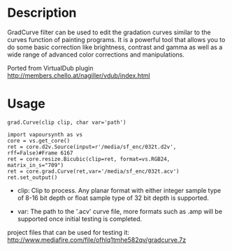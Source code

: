 Description
===========

GradCurve filter can be used to edit the gradation curves similar to the curves function of painting programs. It is a powerful tool that allows you to do some basic correction like brightness, contrast and gamma as well as a wide range of advanced color corrections and manipulations.

Ported from VirtualDub plugin http://members.chello.at/nagiller/vdub/index.html


Usage
=====

    grad.Curve(clip clip, char var='path')

	import vapoursynth as vs
	core = vs.get_core()
	ret = core.d2v.Source(input=r'/media/sf_enc/032t.d2v', rff=False)#Frame 6167
	ret = core.resize.Bicubic(clip=ret, format=vs.RGB24, matrix_in_s="709")
	ret = core.grad.Curve(ret,var='/media/sf_enc/032t.acv')
	ret.set_output()

* clip: Clip to process. Any planar format with either integer sample type of 8-16 bit depth or float sample type of 32 bit depth is supported.

* var: The path to the '.acv' curve file, more formats such as .amp will be supported once initial testing is completed.

project files that can be used for testing it: http://www.mediafire.com/file/ofhlq1tmhe582qv/gradcurve.7z